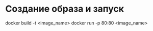 # Создание образа и запуск
docker build -t <image_name> <directory> 
docker run -p 80:80 <image_name> 

